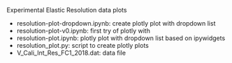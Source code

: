 Experimental Elastic Resolution data plots

* resolution-plot-dropdown.ipynb: create plotly plot with dropdown list
* resolution-plot-v0.ipynb: first try of plotly with 
* resolution-plot.ipynb: plotly plot with dropdown list based on ipywidgets
* resolution_plot.py: script to create plotly plots
* V_Cali_Int_Res_FC1_2018.dat: data file